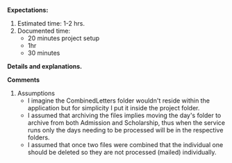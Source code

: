 **Expectations:**

1. Estimated time: 1-2 hrs.
2. Documented time:    
    - 20 minutes project setup
    - 1hr
    - 30 minutes

**Details and explanations.**

**Comments**

1. Assumptions
    - I imagine the CombinedLetters folder wouldn't reside within the application but for simplicity I put it inside the project folder. 
    - I assumed that archiving the files implies moving the day's folder to archive from both Admission and Scholarship, thus when the service runs only the days needing to be processed will be in the respective folders.
    - I assumed that once two files were combined that the individual one should be deleted so they are not processed (mailed) individually. 
